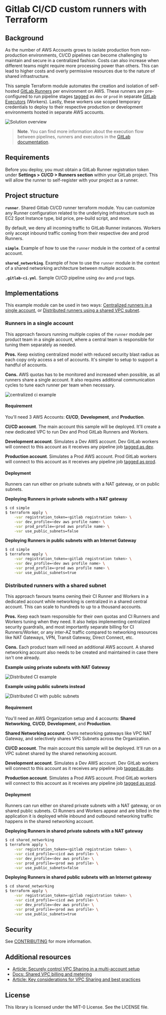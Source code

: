 # Gitlab CI/CD custom runners with Terraform

## Background

As the number of AWS Accounts grows to isolate production from non-production environments, CI/CD pipelines can become challenging to maintain and secure in a centralized fashion. Costs can also increase when different teams might require more processing power than others. This can lead to higher costs and overly permissive resources due to the nature of shared infrastructure.

This sample Terraform module automates the creation and isolation of self-hosted [GitLab Runners][gitlab-runner] per environment on AWS. These runners are pre-configured to run pipeline stages [tagged][gitlab-tags] as `dev` or `prod` in separate [GitLab Executors][gitlab-executors] (Workers). Lastly, these workers use scoped temporary credentials to deploy to their respective production or development environments hosted in separate AWS accounts.

![Solution overview](./gitlab.png)

> **Note**. You can find more information about the execution flow between pipelines, runners and executors in the [GitLab documentation][gitlab-runner-execution-sequence].


## Requirements

Before you deploy, you must obtain a GitLab Runner registration token under **Settings > CI/CD > Runners section** within your GitLab project. This will allow the runner to self-register with your project as a runner.

## Project structure

**`runner`**. Shared Gitlab CI/CD runner terraform module. You can customize any Runner configuration related to the underlying infrastructure such as EC2 Spot Instance type, bid price, pre-build script, and more. 

By default, we deny all incoming traffic to GitLab Runner instances. Workers only accept inbound traffic coming from their respective dev and prod Runners.

**`simple`**. Example of how to use the `runner` module in the context of a central account.

**`shared_networking`**. Example of how to use the `runner` module in the context of a shared networking architecture between multiple accounts.

**`.gitlab-ci.yml`**. Sample CI/CD pipeline using `dev` and `prod` tags. 

## Implementations

This example module can be used in two ways: [Centralized runners in a single account](#runners-in-a-single-account), or [Distributed runners using a shared VPC subnet](#distributed-runners-with-a-shared-subnet).

### Runners in a single account

This approach favours running multiple copies of the `runner` module per product team in a single account, where a central team is responsible for tuning them separately as needed.

**Pros.** Keep existing centralized model with reduced security blast radius as each copy only access a set of accounts. It's simpler to setup to support a handful of accounts.

**Cons.** AWS quotas has to be monitored and increased when possible, as all runners share a single account. It also requires additional communication cycles to tune each runner per team when necessary.

![centralized ci example](simple/diagram.png)

#### Requirement

You'll need 3 AWS Accounts: **CI/CD**, **Development**, and **Production**.

**CI/CD account**. The main account this sample will be deployed. It'll create a new dedicated VPC to run Dev and Prod GitLab Runners and Workers.

**Development account**. Simulates a Dev AWS account. Dev GitLab workers will connect to this account as it receives any pipeline job [tagged as dev][gitlab-tags].

**Production account**. Simulates a Prod AWS account. Prod GitLab workers will connect to this account as it receives any pipeline job [tagged as prod][gitlab-tags].

#### Deployment

Runners can run either on private subnets with a NAT gateway, or on public subnets.

**Deploying Runners in private subnets with a NAT gateway**

```bash
$ cd simple
$ terraform apply \
    -var registration_token=<gitlab registration token> \
    -var dev_profile=<dev aws profile name> \
    -var prod_profile=<prod aws profile name> \
    -var use_public_subnets=false
```

**Deploying Runners in public subnets with an Internet Gateway**

```bash
$ cd simple
$ terraform apply \
    -var registration_token=<gitlab registration token> \
    -var dev_profile=<dev aws profile name> \
    -var prod_profile=<prod aws profile name> \
    -var use_public_subnets=true
```

### Distributed runners with a shared subnet

This approach favours teams owning their CI Runner and Workers in a dedicated account while networking is centralized in a shared central account. This can scale to hundreds to up to a thousand accounts.

**Pros.** Keep each team responsible for their own quotas and CI Runners and Workers tuning when they need. It also helps implementing centralized security guardrails, and most importantly separate billing for CI Runners/Worker, or any inter-AZ traffic compared to networking resources like NAT Gateways, VPN, Transit Gateway, Direct Connect, etc.

**Cons.** Each product team will need an additional AWS account. A shared networking account also needs to be created and maintained in case there isn't one already.


**Example using private subnets with NAT Gateway**

![Distributed CI example](shared_networking/private_subnets.png)

**Example using public subnets instead**

![Distributed CI with public subnets](shared_networking/public_subnets.png)

#### Requirement

You'll need an AWS Organization setup and 4 accounts: **Shared Networking**, **CI/CD**, **Development**, and **Production**.

**Shared Networking account**. Owns networking gateways like VPC NAT Gateway, and selectively shares VPC Subnets across the Organization.

**CI/CD account**. The main account this sample will be deployed. It'll run on a VPC subnet shared by the shared networking account.

**Development account**. Simulates a Dev AWS account. Dev GitLab workers will connect to this account as it receives any pipeline job [tagged as dev][gitlab-tags].

**Production account**. Simulates a Prod AWS account. Prod GitLab workers will connect to this account as it receives any pipeline job [tagged as prod][gitlab-tags].

#### Deployment

Runners can run either on shared private subnets with a NAT gateway, or on shared public subnets. CI Runners and Workers appear and are billed in the application it is deployed while inbound and outbound networking traffic happens in the shared networking account.

**Deploying Runners in shared private subnets with a NAT gateway**

```bash
$ cd shared_networking
$ terraform apply \
    -var registration_token=<gitlab registration token> \
    -var cicd_profile=<cicd aws profile> \
    -var dev_profile=<dev aws profile> \
    -var prod_profile=<prod aws profile> \
    -var use_public_subnets=false
```

**Deploying Runners in shared public subnets with an Internet gateway**

```bash
$ cd shared_networking
$ terraform apply \
    -var registration_token=<gitlab registration token> \
    -var cicd_profile=<cicd aws profile> \
    -var dev_profile=<dev aws profile> \
    -var prod_profile=<prod aws profile> \
    -var use_public_subnets=true
```
## Security

See [CONTRIBUTING](CONTRIBUTING.md#security-issue-notifications) for more information.

## Additional resources

* [Article: Securely control VPC Sharing in a multi-account setup](https://aws.amazon.com/blogs/security/control-vpc-sharing-in-an-aws-multi-account-setup-with-service-control-policies/)
* [Docs: Shared VPC billing and metering](https://docs.aws.amazon.com/vpc/latest/userguide/vpc-sharing.html#vpc-share-billing)
* [Article: Key considerations for VPC Sharing and best practices](https://aws.amazon.com/blogs/networking-and-content-delivery/vpc-sharing-key-considerations-and-best-practices/)

[gitlab-runner]: https://docs.gitlab.com/runner/
[gitlab-executors]: https://docs.gitlab.com/runner/#executors
[gitlab-runner-execution-sequence]: https://docs.gitlab.com/runner/#runner-execution-flow
[gitlab-tags]: https://docs.gitlab.com/ee/topics/git/tags.html
[vpc-sharing-billing]: https://docs.aws.amazon.com/vpc/latest/userguide/vpc-sharing.html#vpc-share-billing

## License

This library is licensed under the MIT-0 License. See the LICENSE file.
